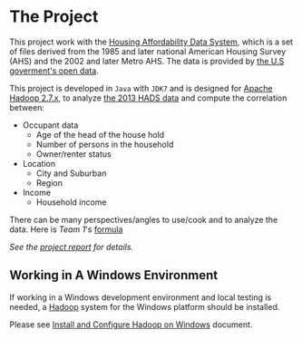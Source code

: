 # The Project
This project work with the [Housing Affordability Data System][apache_hadoop], which is a set of files derived from the 1985 and later national American Housing Survey (AHS) and the 2002 and later Metro AHS. The data is provided by [the U.S goverment's open data][gov_data].

This project is developed in `Java` with `JDK7` and is designed for [Apache Hadoop 2.7.x][apache_hadoop], to analyze [the 2013 HADS data][hads_2013] and compute the correlation between:
+ Occupant data
    + Age of the head of the house hold
    + Number of persons in the household
    + Owner/renter status
+ Location
    + City and Suburban
    + Region
+ Income
    + Household income

There can be many perspectives/angles to use/cook and to analyze the data. Here is *Team 1*'s [formula][multi_regression]

*See the [project report](docs/report.md) for details.*

## Working in A Windows Environment
If working in a Windows development environment and local testing is needed, a [Hadoop][apache_hadoop] system for the Windows platform should be installed.

Please see [Install and Configure Hadoop on Windows](docs/set_up_win_dev.md) document.

<!-- Reference links -->
[apache_hadoop]: http://hadoop.apache.org/  "Apache Hadoop Project Home"
[hadoop_docs]: http://hadoop.apache.org/docs/r2.7.3/  "Apache Hadoop 2.7.3 Documentation"
[hadoop_releases]: http://hadoop.apache.org/releases.html "Apache Hadoop Releases"
[hads]: https://www.huduser.gov/portal/datasets/hads/hads.html "American Housing Survey: Housing Affordability Data System"
[hads_docs]: https://www.huduser.gov/portal/datasets/hads/HADS_doc.pdf "HADS Documentation"
[gov_data]: https://www.data.gov/ "The Home of the U.S. Government's Open Data"
[hads_2013]: https://www.huduser.gov/portal/datasets/hads/hads2013n_ASCII.zip "HADS Data 2013"
[multi_regression]: "docs/multiple_regression_instruction.md" "Multiple Regression"
